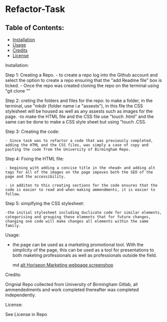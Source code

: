 # Refactor-Task

## Table of Contents: 
* [Installation](#installation)
* [Usage](#usage)
* [Credits](#credits)
* [License](#license)


Installation: 

Step 1: Creating a Repo. 
    - to create a repo log into the Github account and select the option to create a repo ensuring that the "add Readme file" box is ticked. 
    - Once the repo was created cloning the repo on the terminal using "git clone "<SSH link>"

Step 2: creting the folders and files for the repo:
    to make a folder, in the terminal, use "mkdir (folder name i.e "assests"), in this file the CSS stylesheet will be housed as well as any assests such as images for the page. 
    -to make the HTML file and the CSS file use "touch <file name>.html" and the same can be done to make a CSS style sheet but using "touch <file name>.CSS. 

Step 3: Creating the code: 

    - Since task was to refactor a code that was previously completed, adding the HTML and the CSS files, was simply a case of copy and pasting the code from the University of Birmingham Repo. 

Step 4: Fixing the HTML file: 

    - begining with adding a concise title in the <head> and adding alt tags for all of the images on the page impoves both the SEO of the page and the accessibility. 

    - in additon to this creating sections for the code ensures that the code is easier to read and when making ammendments, it is easier to follow. 

Step 5: simplfying the CSS stylesheet: 

    -the initial stylesheet including duclicate code for similar elements, categorising and grouping these elements that for future changes, changing one code will make changes all elements within the same family. 


Usage: 

 - the page can be used as a marketing promotional tool. With the simplicity of the page, this can be used as a tool for presentations to both maketing professionals as well as professionals outside the field.

    md
    [alt Horiseon Marketing webpage screenshop](./assests/images/01-html-css-git-challenge-demo.png)

Credits: 

Orignial Repo collected from University of Birmingham Gitlab, all ammendedments and work completed thereafter was completed independently.

License:

See License in Repo
